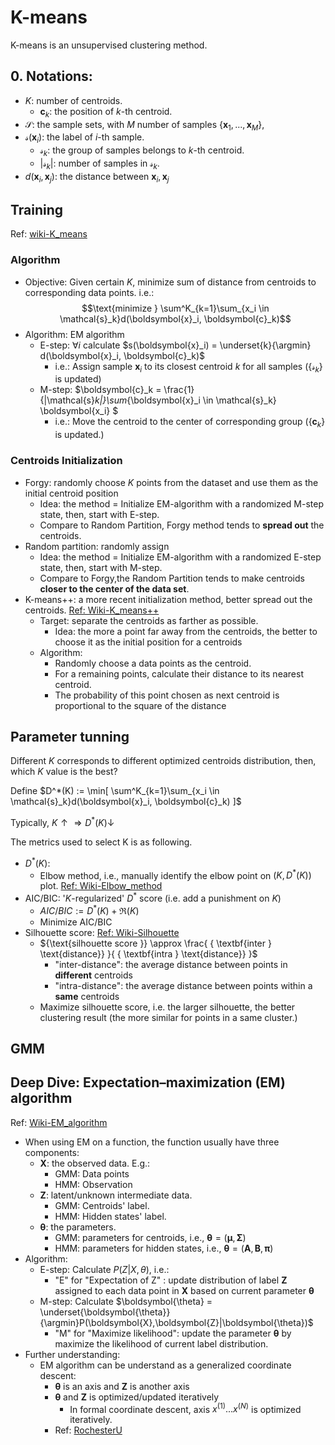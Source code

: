 # K-means

K-means is an unsupervised clustering method.

## 0. Notations:

- $K$: number of centroids. 
  - $\boldsymbol{c}_k$: the position of $k$-th centroid.
- $\mathcal{S}$: the sample sets, with $M$ number of samples $\{\boldsymbol{x}_1,...,\boldsymbol{x}_M\}$, 
- $\mathcal{s}(\boldsymbol{x}_i)$: the label of $i$-th sample.
  - $\mathcal{s}_k$: the group of samples belongs to $k$-th centroid.
  - $|\mathcal{s}_k|$: number of samples in $\mathcal{s}_k$.
- $d(\boldsymbol{x}_i,\boldsymbol{x}_j)$: the distance between $\boldsymbol{x}_i, \boldsymbol{x}_j$


## Training

Ref: [wiki-K_means](https://en.wikipedia.org/wiki/K-means_clustering#Standard_algorithm_(naive_k-means))

### Algorithm

- Objective: Given certain $K$, minimize sum of distance from centroids to corresponding data points. i.e.:
  $$\text{minimize } \sum^K_{k=1}\sum_{x_i \in \mathcal{s}_k}d(\boldsymbol{x}_i, \boldsymbol{c}_k)$$
- Algorithm: EM algorithm
  - E-step: $\forall i$ calculate $s(\boldsymbol{x}_i) = \underset{k}{\argmin} d(\boldsymbol{x}_i, \boldsymbol{c}_k)$
    - i.e.: Assign sample $\boldsymbol{x}_i$ to its closest centroid $k$ for all samples ($\{\mathcal{s}_k\}$ is updated)
  - M-step: $\boldsymbol{c}_k =  \frac{1}{|\mathcal{s}_k|}\sum_{\boldsymbol{x}_i \in \mathcal{s}_k} \boldsymbol{x_i} $
    - i.e.: Move the centroid to the center of corresponding group ($\{\boldsymbol{c}_k\}$ is updated.)

### Centroids Initialization

- Forgy: randomly choose $K$ points from the dataset and use them as the initial centroid position
  - Idea: the method = Initialize EM-algorithm with a randomized M-step state, then, start with E-step.
  - Compare to Random Partition, Forgy method tends to **spread out** the centroids.
- Random partition: randomly assign
  - Idea: the method = Initialize EM-algorithm with a randomized E-step state, then, start with M-step.
  - Compare to Forgy,the Random Partition tends to make centroids **closer to the center of the data set**.
- K-means++: a more recent initialization method, better spread out the centroids. [Ref: Wiki-K_means++](https://en.wikipedia.org/wiki/K-means%2B%2B)
  - Target: separate the centroids as farther as possible.
    - Idea: the more a point far away from the centroids, the better to choose it as the initial position for a centroids
  - Algorithm:
    - Randomly choose a data points as the centroid.
    - For a remaining points, calculate their distance to its nearest centroid.
    - The probability of this point chosen as next centroid is proportional to the square of the distance
  

## Parameter tunning

<!-- In the above part, we can find the optimized position of centroids given the number of centroids. Then, how to know how many centroids should we take? -->
Different $K$ corresponds to different optimized centroids distribution, then, which $K$ value is the best?

Define $D^*(K) := \min[ \sum^K_{k=1}\sum_{x_i \in \mathcal{s}_k}d(\boldsymbol{x}_i, \boldsymbol{c}_k) ]$

Typically, $K\uparrow \Rightarrow D^*(K) \downarrow$ 

The metrics used to select K is as following.

- $D^*(K)$:
  - Elbow method, i.e., manually identify the elbow point on $(K,D^*(K))$ plot. [Ref: Wiki-Elbow_method](https://en.wikipedia.org/wiki/Elbow_method_(clustering))
- AIC/BIC: '$K$-regularized' $D^*$ score (i.e. add a punishment on $K$)
  - $AIC/BIC := D^*(K) + \Re(K)$
  - Minimize AIC/BIC
- Silhouette score: [Ref: Wiki-Silhouette](https://en.wikipedia.org/wiki/Silhouette_(clustering))
  - ${\text{silhouette score }} \approx \frac{ { \textbf{inter } \text{distance}} }{ { \textbf{intra } \text{distance}} }$
    - "inter-distance": the average distance between points in **different** centroids
    - "intra-distance": the average distance between points within a **same** centroids
  - Maximize silhouette score, i.e. the larger silhouette, the better clustering result (the more similar for points in a same cluster.)


## GMM

## Deep Dive: Expectation–maximization (EM) algorithm 

Ref: [Wiki-EM_algorithm](https://en.wikipedia.org/wiki/Expectation%E2%80%93maximization_algorithm)

- When using EM on a function, the function usually have three components:
  - $\boldsymbol{X}$: the observed data. E.g.:
    - GMM: Data points
    - HMM: Observation
  - $\boldsymbol{Z}$: latent/unknown intermediate data.
    - GMM: Centroids' label.
    - HMM: Hidden states' label.
  - $\boldsymbol{\theta}$: the parameters.
    - GMM: parameters for centroids, i.e., $\boldsymbol{\theta} = (\boldsymbol{\mu}, \boldsymbol{\Sigma})$
    - HMM: parameters for hidden states, i.e., $\boldsymbol{\theta} = (\boldsymbol{A}, \boldsymbol{B}, \boldsymbol{\pi})$
- Algorithm: 
  - E-step: Calculate $P(Z|X,\theta)$, i.e.:
    - "E" for "Expectation of Z" : update distribution of label $\boldsymbol{Z}$ assigned to each data point in $\boldsymbol{X}$ based on current parameter $\boldsymbol{\theta}$
  - M-step: Calculate $\boldsymbol{\theta} = \underset{\boldsymbol{\theta}}{\argmin}P(\boldsymbol{X},\boldsymbol{Z}|\boldsymbol{\theta})$
    - "M" for "Maximize likelihood": update the parameter $\boldsymbol{\theta}$ by maximize the likelihood of current label distribution.
- Further understanding:
  - EM algorithm can be understand as a generalized coordinate descent:
    - $\boldsymbol{\theta}$ is an axis and $\boldsymbol{Z}$ is another axis
    - $\boldsymbol{\theta}$ and $\boldsymbol{Z}$ is optimized/updated iteratively
      - In formal coordinate descent, axis $x^{(1)}...x^{(N)}$ is optimized iteratively.
    - Ref: [RochesterU](https://www.cs.rochester.edu/u/jliu/CSC-576/class-note-8.pdf)